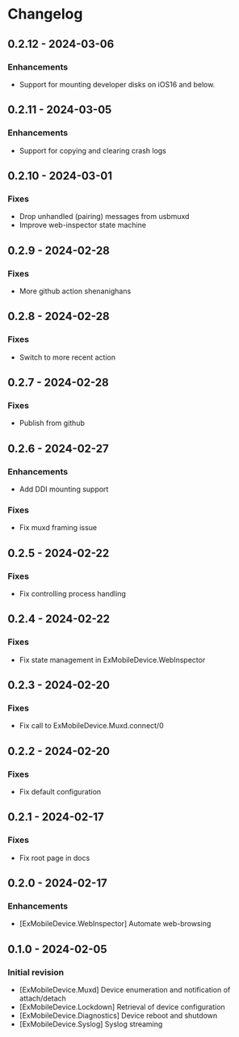 # Changelog

## 0.2.12 - 2024-03-06

### Enhancements

- Support for mounting developer disks on iOS16 and below.

## 0.2.11 - 2024-03-05

### Enhancements

- Support for copying and clearing crash logs

## 0.2.10 - 2024-03-01

### Fixes

- Drop unhandled (pairing) messages from usbmuxd
- Improve web-inspector state machine

## 0.2.9 - 2024-02-28

### Fixes

- More github action shenanighans

## 0.2.8 - 2024-02-28

### Fixes

- Switch to more recent action

## 0.2.7 - 2024-02-28

### Fixes

- Publish from github

## 0.2.6 - 2024-02-27

### Enhancements

- Add DDI mounting support

### Fixes

- Fix muxd framing issue

## 0.2.5 - 2024-02-22

### Fixes

- Fix controlling process handling

## 0.2.4 - 2024-02-22

### Fixes

- Fix state management in ExMobileDevice.WebInspector

## 0.2.3 - 2024-02-20

### Fixes

- Fix call to ExMobileDevice.Muxd.connect/0

## 0.2.2 - 2024-02-20

### Fixes

- Fix default configuration

## 0.2.1 - 2024-02-17

### Fixes

- Fix root page in docs

## 0.2.0 - 2024-02-17

### Enhancements

- [ExMobileDevice.WebInspector] Automate web-browsing

## 0.1.0 - 2024-02-05

### Initial revision

- [ExMobileDevice.Muxd] Device enumeration and notification of attach/detach
- [ExMobileDevice.Lockdown] Retrieval of device configuration
- [ExMobileDevice.Diagnostics] Device reboot and shutdown
- [ExMobileDevice.Syslog] Syslog streaming
